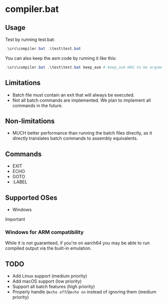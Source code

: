 # compiler.bat

## Usage

Test by running test.bat:

```powershell
.\src\compiler.bat .\test\test.bat
```

You can also keep the asm code by running it like this:

```powershell
.\src\compiler.bat .\test\test.bat keep_asm # keep_asm HAS to be argument 2
```

## Limitations

* Batch file must contain an exit that will always be executed.
* Not all batch commands are implemented. We plan to implement all commands in the future.

## Non-limitations

* MUCH better performance than running the batch files directly, as it directly translates batch commands to assembly equivalents.

## Commands

* EXIT
* ECHO
* GOTO
* :LABEL

## Supported OSes

* Windows

> [!IMPORTANT]
>
> ### Windows for ARM compatibility
>
> While it is not guaranteed, if you're on aarch64 you may be able to run compiled output via the built-in emulation.

## TODO

* Add Linux support (medium priority)
* Add macOS support (low priority)
* Support all batch features (high priority)
* Properly handle `@echo off`/`@echo on` instead of ignoring them (medium priority)

